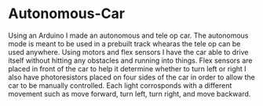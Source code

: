 # Autonomous-Car
Using an Arduino I made an autonomous and tele op car. The autonomous mode is meant to be used in a prebuilt track whearas the tele op can be used anywhere.
Using motors and flex sensors I have the car able to drive itself without hitting any obstacles and running into things. 
Flex sensors are placed in front of the car to help it determine whether to turn left or right
I also have photoresistors placed on four sides of the car in order to allow the car to be manually controlled.
Each light corrosponds with a different movement such as move forward, turn left, turn right, and move backward.
